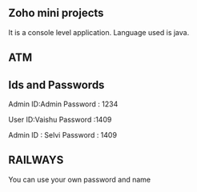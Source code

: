 Zoho mini projects 
-----------------

It is a console level application.
Language used is java.

ATM
---

Ids and Passwords
-----------------

Admin ID:Admin
Password : 1234

User ID:Vaishu
Password :1409

Admin ID : Selvi
Password : 1409


RAILWAYS
--------
 You can use your own password and name 
